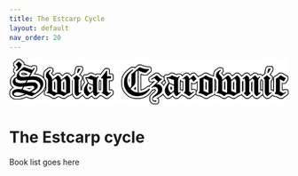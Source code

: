 ```yaml
---
title: The Estcarp Cycle
layout: default
nav_order: 20
---
```


![Witch World](assets/swiat_czarownic.png "Witch World")

# The Estcarp cycle 

Book list goes here
